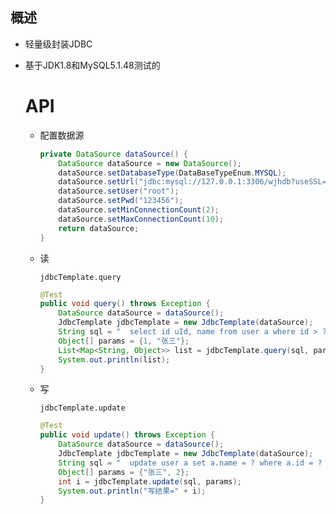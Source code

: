 ## 概述
* 轻量级封装JDBC

* 基于JDK1.8和MySQL5.1.48测试的

  #  API

  * 配置数据源

    ```java
    private DataSource dataSource() {
    	DataSource dataSource = new DataSource();
    	dataSource.setDatabaseType(DataBaseTypeEnum.MYSQL);
    	dataSource.setUrl("jdbc:mysql://127.0.0.1:3306/wjhdb?useSSL=false&serverTimezone=GMT%2B8");
    	dataSource.setUser("root");
    	dataSource.setPwd("123456");
    	dataSource.setMinConnectionCount(2);
    	dataSource.setMaxConnectionCount(10);
    	return dataSource;
    }
    ```

    

  * 读

    `jdbcTemplate.query`

    ```java
    @Test
    public void query() throws Exception {
    	DataSource dataSource = dataSource();
    	JdbcTemplate jdbcTemplate = new JdbcTemplate(dataSource);
    	String sql = "  select id uId, name from user a where id > ? and name <> ?  ";
    	Object[] params = {1, "张三"};
    	List<Map<String, Object>> list = jdbcTemplate.query(sql, params);
    	System.out.println(list);
    }   
    ```

    

  * 写

    `jdbcTemplate.update`

    ```java
    @Test
    public void update() throws Exception {
    	DataSource dataSource = dataSource();
    	JdbcTemplate jdbcTemplate = new JdbcTemplate(dataSource);
    	String sql = "  update user a set a.name = ? where a.id = ?  ";
    	Object[] params = {"张三", 2};
    	int i = jdbcTemplate.update(sql, params);
    	System.out.println("写结果=" + i);
    }
    
    ```

    



## 
